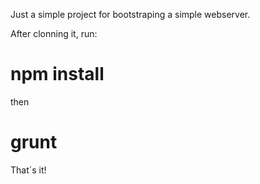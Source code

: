Just a simple project for bootstraping a simple webserver.

After clonning it, run:

# npm install

then

# grunt

That´s it!
